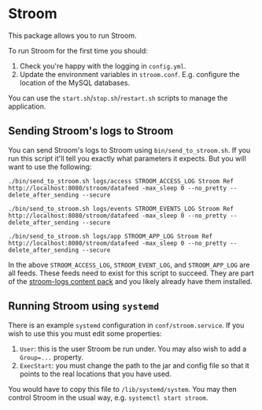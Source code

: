 # Stroom

This package allows you to run Stroom.

To run Stroom for the first time you should:
1. Check you're happy with the logging in `config.yml`.
2. Update the environment variables in `stroom.conf`. E.g. configure the location of the MySQL databases.

You can use the `start.sh`/`stop.sh`/`restart.sh` scripts to manage the application.

## Sending Stroom's logs to Stroom

You can send Stroom's logs to Stroom using `bin/send_to_stroom.sh`.  If you run this script it'll tell you exactly what parameters it expects. But you will want to use the following:
```
./bin/send_to_stroom.sh logs/access STROOM_ACCESS_LOG Stroom Ref http://localhost:8080/stroom/datafeed -max_sleep 0 --no_pretty --delete_after_sending --secure

./bin/send_to_stroom.sh logs/events STROOM_EVENTS_LOG Stroom Ref http://localhost:8080/stroom/datafeed -max_sleep 0 --no_pretty --delete_after_sending --secure

./bin/send_to_stroom.sh logs/app STROOM_APP_LOG Stroom Ref http://localhost:8080/stroom/datafeed -max_sleep 0 --no_pretty --delete_after_sending --secure
```

In the above `STROOM_ACCESS_LOG`, `STROOM_EVENT_LOG`, and `STROOM_APP_LOG` are all feeds. These feeds need to exist for this script to succeed. They are part of the [stroom-logs content pack](https://github.com/gchq/stroom-content/tree/master/source/stroom-logs) and you likely already have them installed.

## Running Stroom using `systemd`
There is an example `systemd` configuration in `conf/stroom.service`. If you wish to use this you must edit some properties:

 1. `User`: this is the user Stroom be run under. You may also wish to add a `Group=...` property.
 2. `ExecStart`: you must change the path to the jar and config file so that it points to the real locations that you have used.

 You would have to copy this file to `/lib/systemd/system`. You may then control Stroom in the usual way, e.g. `systemctl start stroom`.